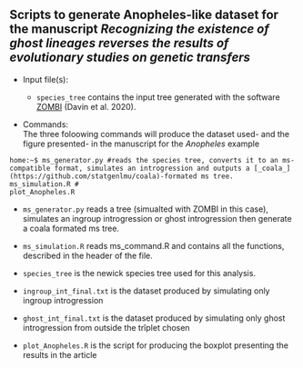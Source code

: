 ## Scripts to generate Anopheles-like dataset for the manuscript _Recognizing the existence of ghost lineages reverses the results of evolutionary studies on genetic transfers_ 

* Input file(s): 
  *  `species_tree` contains the input tree generated with the software [ZOMBI](https://github.com/AADavin/Zombi) (Davin et al. 2020).
  
* Commands:  
The three foloowing commands will produce the dataset used- and the figure presented- in the manuscript for the _Anopheles_ example 
```console
home:~$ ms_generator.py #reads the species tree, converts it to an ms-compatible format, simulates an introgression and outputs a [_coala_](https://github.com/statgenlmu/coala)-formated ms tree.
ms_simulation.R #
plot_Anopheles.R
```


* `ms_generator.py` reads a tree (simualted with ZOMBI in this case), simulates an ingroup introgression or ghost introgression then generate a coala formated ms tree.

* `ms_simulation.R` reads ms_command.R and contains all the functions, described in the header of the file.

* `species_tree` is the newick species tree used for this analysis.

* `ingroup_int_final.txt` is the dataset produced by simulating only ingroup introgression

* `ghost_int_final.txt` is the dataset produced by simulating only ghost introgression from outside the trîplet chosen

* `plot_Anopheles.R` is the script for producing the boxplot presenting the results in the article
